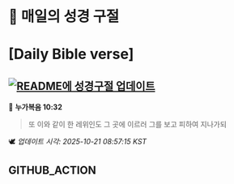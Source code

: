 # 🙏 매일의 성경 구절
# [Daily Bible verse]
## [![README에 성경구절 업데이트](https://github.com/DONGSUKA/first_test/actions/workflows/update-readme-bible.yml/badge.svg)](https://github.com/DONGSUKA/first_test/actions/workflows/update-readme-bible.yml)
<!-- START_BIBLE_VERSE -->
📖 **누가복음 10:32**
> 또 이와 같이 한 레위인도 그 곳에 이르러 그를 보고 피하여 지나가되

🕊️ _업데이트 시각: 2025-10-21 08:57:15 KST_
  <!-- END_BIBLE_VERSE -->
## GITHUB_ACTION
